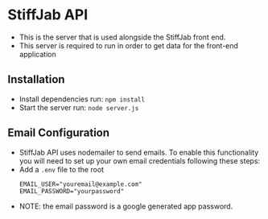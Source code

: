 # StiffJab API
- This is the server that is used alongside the StiffJab front end.
- This server is required to run in order to get data for the front-end application

## Installation 
- Install dependencies run: `npm install`
- Start the server run: `node server.js`

## Email Configuration 
- StiffJab API uses nodemailer to send emails. To enable this functionality you will need to set up your own email credentials following these steps:
- Add a `.env` file to the root
    ```env
   EMAIL_USER="youremail@example.com"
   EMAIL_PASSWORD="yourpassword"

- NOTE: the email password is a google generated app password. 

